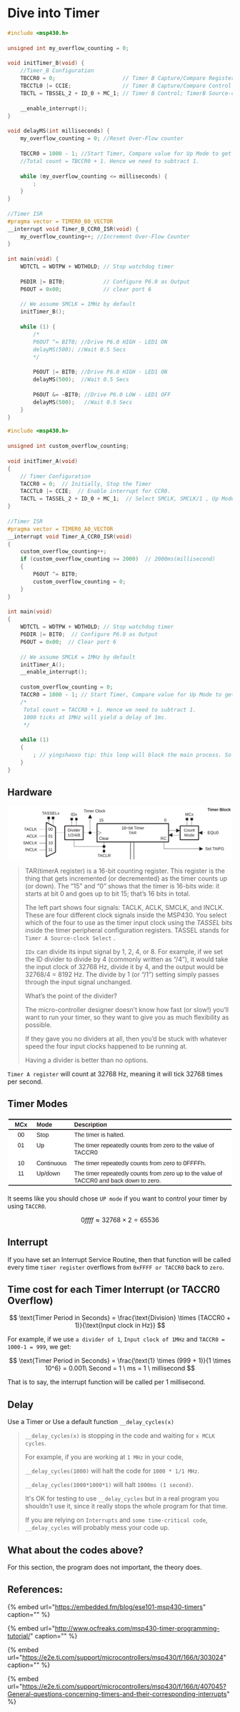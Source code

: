 # Dive into Timer

```c
#include <msp430.h>

unsigned int my_overflow_counting = 0;

void initTimer_B(void) {
    //Timer_B Configuration
    TBCCR0 = 0;                     // Timer B Capture/Compare Register 0; Stop Timer
    TBCCTL0 |= CCIE;                // Timer B Capture/Compare Control 0; Enable interrupt for CCR0.
    TBCTL = TBSSEL_2 + ID_0 + MC_1; // Timer B Control; TimerB Source-clock Select SMCLK, SMCLK divided by 1, UP Mode

    __enable_interrupt();
}

void delayMS(int milliseconds) {
    my_overflow_counting = 0; //Reset Over-Flow counter

    TBCCR0 = 1000 - 1; //Start Timer, Compare value for Up Mode to get 1ms delay per loop
    //Total count = TBCCR0 + 1. Hence we need to subtract 1.

    while (my_overflow_counting <= milliseconds) {
        ;
    }
}

//Timer ISR
#pragma vector = TIMER0_B0_VECTOR
__interrupt void Timer_B_CCR0_ISR(void) {
    my_overflow_counting++; //Increment Over-Flow Counter
}

int main(void) {
    WDTCTL = WDTPW + WDTHOLD; // Stop watchdog timer

    P6DIR |= BIT0;            // Configure P6.0 as Output
    P6OUT = 0x00;             // clear port 6

    // We assume SMCLK = 1MHz by default
    initTimer_B();

    while (1) {
        /*
        P6OUT ^= BIT0; //Drive P6.0 HIGH - LED1 ON
        delayMS(500); //Wait 0.5 Secs
        */

        P6OUT |= BIT0; //Drive P6.0 HIGH - LED1 ON
        delayMS(500);  //Wait 0.5 Secs

        P6OUT &= ~BIT0; //Drive P6.0 LOW - LED1 OFF
        delayMS(500);   //Wait 0.5 Secs
    }
}
```

```c
#include <msp430.h>

unsigned int custom_overflow_counting;

void initTimer_A(void)
{
    // Timer Configuration
    TACCR0 = 0;  // Initially, Stop the Timer
    TACCTL0 |= CCIE;  // Enable interrupt for CCR0.
    TACTL = TASSEL_2 + ID_0 + MC_1;  // Select SMCLK, SMCLK/1 , Up Mode
}

//Timer ISR
#pragma vector = TIMER0_A0_VECTOR
__interrupt void Timer_A_CCR0_ISR(void)
{
    custom_overflow_counting++;
    if (custom_overflow_counting >= 2000)  // 2000ms(millisecond)
    {
        P6OUT ^= BIT0;
        custom_overflow_counting = 0;
    }
}

int main(void)
{
    WDTCTL = WDTPW + WDTHOLD; // Stop watchdog timer
    P6DIR |= BIT0;  // Configure P6.0 as Output
    P6OUT = 0x00;  // Clear port 6

    // We assume SMCLK = 1MHz by default
    initTimer_A();
    __enable_interrupt();

    custom_overflow_counting = 0;
    TACCR0 = 1000 - 1; // Start Timer, Compare value for Up Mode to get 1ms delay per loop
    /*
     Total count = TACCR0 + 1. Hence we need to subtract 1.
     1000 ticks at 1MHz will yield a delay of 1ms.
     */

    while (1)
    {
        ; // yingshaoxo tip: this loop will block the main process. So the interrupt function could work better.
    }
}
```

## Hardware

![](../../.gitbook/assets/msp430f169_timera_block_diagram.png)

> TAR\(timerA register\) is a 16-bit counting register. This register is the thing that gets incremented \(or decremented\) as the timer counts up \(or down\). The “15” and “0” shows that the timer is 16-bits wide: it starts at bit 0 and goes up to bit 15; that’s 16 bits in total.
>
> The left part shows four signals: TACLK, ACLK, SMCLK, and INCLK. These are four different clock signals inside the MSP430. You select which of the four to use as the timer input clock using the _TASSEL_ bits inside the timer peripheral configuration registers. TASSEL stands for `Timer A Source-clock Select` .
>
> `IDx` can divide its input signal by 1, 2, 4, or 8. For example, if we set the ID divider to divide by 4 \(commonly written as “/4”\), it would take the input clock of 32768 Hz, divide it by 4, and the output would be 32768/4 = 8192 Hz. The divide by 1 \(or “/1”\) setting simply passes through the input signal unchanged.
>
> What’s the point of the divider?
>
> The micro-controller designer doesn’t know how fast \(or slow!\) you’ll want to run your timer, so they want to give you as much flexibility as possible.
>
> If they gave you no dividers at all, then you’d be stuck with whatever speed the four input clocks happened to be running at.
>
> Having a divider is better than no options.

`Timer A register` will count at 32768 Hz, meaning it will tick 32768 times per second.

## Timer Modes

![](../../.gitbook/assets/msp430f169_timer_modes.png)

It seems like you should chose `UP mode` if you want to control your timer by using `TACCR0`.

$$
0ffff \approx 32768 \times 2 = 65536
$$

## Interrupt

If you have set an Interrupt Service Routine, then that function will be called every time `timer register` overflows from `0xFFFF or TACCR0` back to `zero`.

## Time cost for each Timer Interrupt \(or TACCR0 Overflow\)

$$
\text{Timer Period in Seconds} = \frac{\text{Division} \times (TACCR0 + 1)}{\text{Input clock in Hz}}
$$

For example, if we use `a divider of 1`, `Input clock of 1MHz` and `TACCR0 = 1000-1 = 999`, we get:

$$
\text{Timer Period in Seconds} = \frac{\text{1} \times (999 + 1)}{1 \times 10^6} = 0.001\ Second = 1 \ ms = 1 \ millisecond
$$

That is to say, the interrupt function will be called per 1 millisecond.

## Delay

Use a Timer or Use a default function `__delay_cycles(x)`

> `__delay_cycles(x)` is stopping in the code and waiting for `x MCLK cycles`.
>
> For example, if you are working at `1 MHz` in your code,
>
> `__delay_cycles(1000)` will halt the code for `1000 * 1/1 MHz`.
>
> `__delay_cycles(1000*1000*1)` will halt `1000ms (1 second)`.
>
> It's OK for testing to use `__delay_cycles` but in a real program you shouldn't use it, since it really stops the whole program for that time.
>
> If you are relying on `Interrupts` and `some time-critical code`, `__delay_cycles` will probably mess your code up.

## What about the codes above?

For this section, the program does not important, the theory does.

## References:

{% embed url="https://embedded.fm/blog/ese101-msp430-timers" caption="" %}

{% embed url="http://www.ocfreaks.com/msp430-timer-programming-tutorial/" caption="" %}

{% embed url="https://e2e.ti.com/support/microcontrollers/msp430/f/166/t/303024" caption="" %}

{% embed url="https://e2e.ti.com/support/microcontrollers/msp430/f/166/t/407045?General-questions-concerning-timers-and-their-corresponding-interrupts" %}



